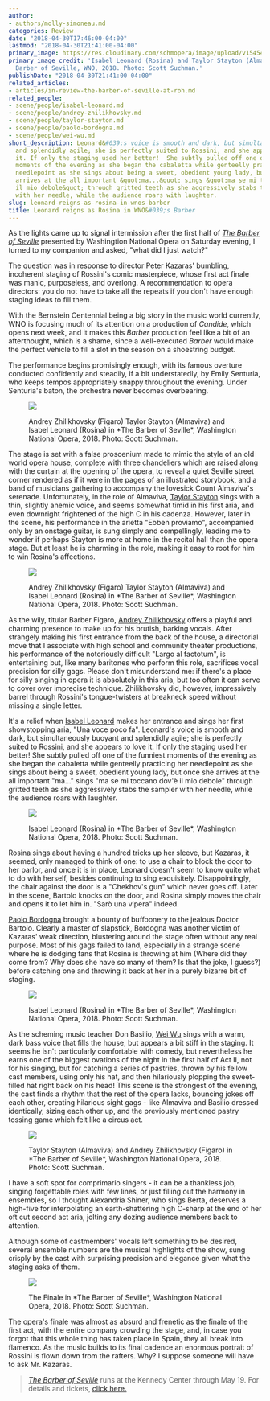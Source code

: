 ```yaml
---
author:
- authors/molly-simoneau.md
categories: Review
date: "2018-04-30T17:46:00-04:00"
lastmod: "2018-04-30T21:41:00-04:00"
primary_image: https://res.cloudinary.com/schmopera/image/upload/v1545409169/media/webhook-uploads/1525124778173/sqIsabelLeonardRosinaTenorTaylorStaytonCountAlmavivainWNOTheBarberofSeville_creditScottSuchman.jpg.jpg
primary_image_credit: 'Isabel Leonard (Rosina) and Taylor Stayton (Almaviva) in The
  Barber of Seville, WNO, 2018. Photo: Scott Suchman.'
publishDate: "2018-04-30T21:41:00-04:00"
related_articles:
- articles/in-review-the-barber-of-seville-at-roh.md
related_people:
- scene/people/isabel-leonard.md
- scene/people/andrey-zhilikhovsky.md
- scene/people/taylor-stayton.md
- scene/people/paolo-bordogna.md
- scene/people/wei-wu.md
short_description: Leonard&#039;s voice is smooth and dark, but simultaneously buoyant
  and splendidly agile; she is perfectly suited to Rossini, and she appears to love
  it. If only the staging used her better!  She subtly pulled off one of the funniest
  moments of the evening as she began the cabaletta while genteelly practicing her
  needlepoint as she sings about being a sweet, obedient young lady, but once she
  arrives at the all important &quot;ma...&quot; sings &quot;ma se mi toccano dov&#039;è
  il mio debole&quot; through gritted teeth as she aggressively stabs the sampler
  with her needle, while the audience roars with laughter.
slug: leonard-reigns-as-rosina-in-wnos-barber
title: Leonard reigns as Rosina in WNO&#039;s Barber
---
```


As the lights came up to signal intermission after the first half of [*The Barber of Seville*](http://www.kennedy-center.org/calendar/event/OSOSE) presented by Washingtion National Opera on Saturday evening, I turned to my companion and asked, "what did I just watch?"  

The question was in response to director Peter Kazaras' bumbling, incoherent staging of Rossini's comic masterpiece, whose first act finale was manic, purposeless, and overlong.  A recommendation to opera directors: you do not have to take all the repeats if you don't have enough staging ideas to fill them.

With the Bernstein Centennial being a big story in the music world currently, WNO is focusing much of its attention on a production of *Candide*, which opens next week, and it makes this *Barber* production feel like a bit of an afterthought, which is a shame, since a well-executed *Barber* would make the perfect vehicle to fill a slot in the season on a shoestring budget. 

The performance begins promisingly enough, with its famous overture conducted confidently and steadily, if a bit understatedly, by Emily Senturia, who keeps tempos appropriately snappy throughout the evening. Under Senturia's baton, the orchestra never becomes overbearing.

<figure data-type="image">

![](https://res.cloudinary.com/schmopera/image/upload/v1545409169/media/webhook-uploads/1525124365297/AndreyZhilikhovskyFigaroTaylorStaytonAlmavivaIsabelLeonardRosinainWNOsBarberofSeville_creditScottSuchman.jpg.jpg)
<figcaption>Andrey Zhilikhovsky (Figaro) Taylor Stayton (Almaviva) and Isabel Leonard (Rosina) in *The Barber of Seville*, Washington National Opera, 2018. Photo: Scott Suchman.</figcaption>
</figure>

The stage is set with a false proscenium made to mimic the style of an old world opera house, complete with three chandeliers which are raised along with the curtain at the opening of the opera, to reveal a quiet Seville street corner rendered as if it were in the pages of an illustrated storybook, and a band of musicians gathering to accompany the lovesick Count Almaviva's serenade. Unfortunately, in the role of Almaviva, [Taylor Stayton](/scene/people/taylor-stayton/) sings with a thin, slightly anemic voice, and seems somewhat timid in his first aria, and even downright frightened of the high C in his cadenza. However, later in the scene, his performance in the arietta "Ebben proviamo", accompanied only by an onstage guitar, is sung simply and compellingly, leading me to wonder if perhaps Stayton is more at home in the recital hall than the opera stage. But at least he is charming in the role, making it easy to root for him to win Rosina's affections.

<figure data-type="image">

![](https://res.cloudinary.com/schmopera/image/upload/v1545409169/media/webhook-uploads/1525124396950/AndreyZhilikhovskyFigaroTaylorStaytonAlmavivaIsabelLeonardRosinaforWNOsBarberofSeville_creditScottSuchman.jpg.jpg)
<figcaption>Andrey Zhilikhovsky (Figaro) Taylor Stayton (Almaviva) and Isabel Leonard (Rosina) in *The Barber of Seville*, Washington National Opera, 2018. Photo: Scott Suchman.</figcaption>
</figure>

As the wily, titular Barber Figaro, [Andrey Zhilikhovsky](/scene/people/andrey-zhilikhovsky/) offers a playful and charming presence to make up for his brutish, barking vocals.  After strangely making his first entrance from the back of the house, a directorial move that I associate with high school and community theater productions, his performance of the notoriously difficult "Largo al factotum", is entertaining but, like many baritones who perform this role, sacrifices vocal precision for silly gags. Please don't misunderstand me: if there's a place for silly singing in opera it is absolutely in this aria, but too often it can serve to cover over imprecise technique. Zhilikhovsky did, however, impressively barrel through Rossini's tongue-twisters at breakneck speed without missing a single letter.

It's a relief when [Isabel Leonard](/scene/people/isabel-leonard/) makes her entrance and sings her first showstopping aria, "Una voce poco fa".  Leonard's voice is smooth and dark, but simultaneously buoyant and splendidly agile; she is perfectly suited to Rossini, and she appears to love it. If only the staging used her better!  She subtly pulled off one of the funniest moments of the evening as she began the cabaletta while genteelly practicing her needlepoint as she sings about being a sweet, obedient young lady, but once she arrives at the all important "ma..." sings "ma se mi toccano dov'è il mio debole" through gritted teeth as she aggressively stabs the sampler with her needle, while the audience roars with laughter. 

<figure data-type="image">

![](https://res.cloudinary.com/schmopera/image/upload/v1545409169/media/webhook-uploads/1525124407706/IsabelLeonardinWNOsTheBarberofSeville_creditScottSuchman.jpg.jpg)
<figcaption>Isabel Leonard (Rosina) in *The Barber of Seville*, Washington National Opera, 2018. Photo: Scott Suchman.</figcaption>
</figure>

Rosina sings about having a hundred tricks up her sleeve, but Kazaras, it seemed, only managed to think of one: to use a chair to block the door to her parlor, and once it is in place, Leonard doesn't seem to know quite what to do with herself, besides continuing to sing exquisitely. Disappointingly, the chair against the door is a "Chekhov's gun" which never goes off. Later in the scene, Bartolo knocks on the door, and Rosina simply moves the chair and opens it to let him in. "Sarò una vipera" indeed.

[Paolo Bordogna](/scene/people/paolo-bordogna/) brought a bounty of buffoonery to the jealous Doctor Bartolo. Clearly a master of slapstick, Bordogna was another victim of Kazaras' weak direction, blustering around the stage often without any real purpose. Most of his gags failed to land, especially in a strange scene where he is dodging fans that Rosina is throwing at him (Where did they come from? Why does she have so many of them? Is that the joke, I guess?) before catching one and throwing it back at her in a purely bizarre bit of staging.

<figure data-type="image">

![](https://res.cloudinary.com/schmopera/image/upload/v1545409169/media/webhook-uploads/1525124416315/IsabelLeonardRosinaandBassPaoloBordognaDr.jpg.jpg)
<figcaption>Isabel Leonard (Rosina) in *The Barber of Seville*, Washington National Opera, 2018. Photo: Scott Suchman.</figcaption>
</figure>

As the scheming music teacher Don Basilio, [Wei Wu](/scene/people/wei-wu/) sings with a warm, dark bass voice that fills the house, but appears a bit stiff in the staging.  It seems he isn't particularly comfortable with comedy, but nevertheless he earns one of the biggest ovations of the night in the first half of Act II, not for his singing, but for catching a series of pastries, thrown by his fellow cast members, using only his hat, and then hilariously plopping the sweet-filled hat right back on his head!  This scene is the strongest of the evening, the cast finds a rhythm that the rest of the opera lacks, bouncing jokes off each other, creating hilarious sight gags - like Almaviva and Basilio dressed identically, sizing each other up, and the previously mentioned pastry tossing game which felt like a circus act.

<figure data-type="image">

![](https://res.cloudinary.com/schmopera/image/upload/v1545409169/media/webhook-uploads/1525124429197/TenorTaylorStaytonAlmavivaandBaritoneAndreyZhilikhovskyFigaroforWNOsTheBarberofSeville_creditScottSuchman.jpg.jpg)
<figcaption>Taylor Stayton (Almaviva) and Andrey Zhilikhovsky (Figaro) in *The Barber of Seville*, Washington National Opera, 2018. Photo: Scott Suchman.</figcaption>
</figure>

I have a soft spot for comprimario singers - it can be a thankless job, singing forgettable roles with few lines, or just filling out the harmony in ensembles, so I thought Alexandria Shiner, who sings Berta, deserves a high-five for interpolating an earth-shattering high C-sharp at the end of her oft cut second act aria, jolting any dozing audience members back to attention.

Although some of castmembers' vocals left something to be desired, several ensemble numbers are the musical highlights of the show, sung crisply by the cast with surprising precision and elegance given what the staging asks of them.

<figure data-type="image">

![](https://res.cloudinary.com/schmopera/image/upload/v1545409169/media/webhook-uploads/1525124358018/FinaleinWNOsTheBarberofSeville_creditScottSuchman.jpg.jpg)
<figcaption>The Finale in *The Barber of Seville*, Washington National Opera, 2018. Photo: Scott Suchman.</figcaption>
</figure>

The opera's finale was almost as absurd and frenetic as the finale of the first act, with the entire company crowding the stage, and, in case you forgot that this whole thing has taken place in Spain, they all break into flamenco. As the music builds to its final cadence an enormous portrait of Rossini is flown down from the rafters. Why? I suppose someone will have to ask Mr. Kazaras.

>[*The Barber of Seville*](http://www.kennedy-center.org/calendar/event/OSOSE) runs at the Kennedy Center through May 19. For details and tickets, [click here.](http://www.kennedy-center.org/calendar/event/OSOSE)
